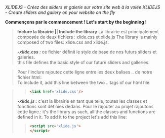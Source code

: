 *XLIDEJS - Créez des sliders et galerie sur votre site web à la volée*
*XLIDEJS - Create sliders and gallery on your website on the fly*


**Commençons par le commencement !**
**Let's start by the beginning !** 
>**Inclure la librairie || Include the library**
>La librairie est principalement composée de deux fichiers : xlide.css et xlide.js 
>The library is mainly composed of two files: xlide.css and xlide.js:
>
>
>***-xlide.css :***
>ce fichier définit le style de base de nos futurs sliders et galeries.  
>this file defines the basic style of our future sliders and galleries.

>
>Pour l'inclure rajoutez cette ligne entre les deux balises <body>..</body> de notre fichier html:  
>To include it, add this line between the two <body>..</body> tags of our html file:

>
>> ```html                            
>> <link href='xlide.css'/>
>> ```                         
>                        
>***-xlide.js :***
>c'est la librairie en tant que telle, toutes les classes et fonctions sont définies dedans. Pour le rajouter au projet rajoutons cette ligne.: 
>it's the library as such, all the classes and functions are defined in it. To add it to the project let's add this line:
>
>> ```html                        
>> <script src='xlide.js'>
>> </script>
>> ```                         
>                           
                        


